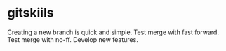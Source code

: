 # gitskiils
Creating a new branch is quick and simple.
Test merge with fast forward.
Test merge with no-ff.
Develop new features.
